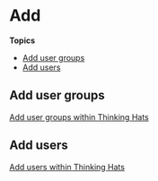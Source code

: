 # Add

**Topics**

- [Add user groups]()
- [Add users]()


## Add user groups

[Add user groups within Thinking Hats](https://docs.developer.tech.gov.sg/docs/ship-hats-portal-guide/#/manage-tools?id=manage-user-groups-within-a-project-tool)

## Add users

[Add users within Thinking Hats](https://docs.developer.tech.gov.sg/docs/ship-hats-portal-guide/#/manage-tools?id=manage-users-within-a-project-tool)

